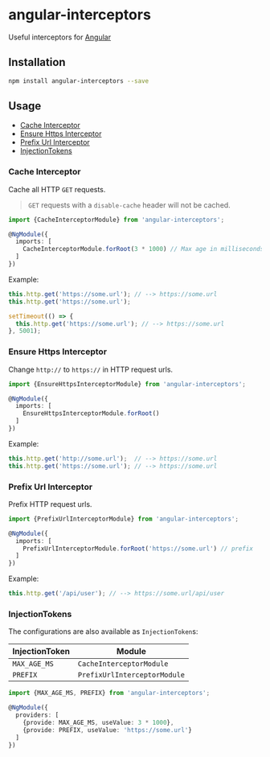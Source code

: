 # angular-interceptors
Useful interceptors for [Angular](https://github.com/angular/angular)

## Installation
```bash
npm install angular-interceptors --save
```

## Usage
- [Cache Interceptor](#cache-interceptor)
- [Ensure Https Interceptor](#ensure-https-interceptor)
- [Prefix Url Interceptor](#prefix-url-interceptor)
- [InjectionTokens](#injectiontokens)

### Cache Interceptor
Cache all HTTP `GET` requests.
> `GET` requests with a `disable-cache` header will not be cached.

```typescript
import {CacheInterceptorModule} from 'angular-interceptors';

@NgModule({
  imports: [
    CacheInterceptorModule.forRoot(3 * 1000) // Max age in milliseconds. In this case 3 seconds. Defaults to 5 seconds.
  ]
})
```

Example:
```typescript
this.http.get('https://some.url'); // --> https://some.url
this.http.get('https://some.url');

setTimeout(() => { 
  this.http.get('https://some.url'); // --> https://some.url
}, 5001);
```



### Ensure Https Interceptor
Change `http://` to `https://` in HTTP request urls.

```typescript
import {EnsureHttpsInterceptorModule} from 'angular-interceptors';

@NgModule({
  imports: [
    EnsureHttpsInterceptorModule.forRoot()
  ]
})
```

Example:
```typescript
this.http.get('http://some.url');  // --> https://some.url
this.http.get('https://some.url'); // --> https://some.url
```



### Prefix Url Interceptor
Prefix HTTP request urls.

```typescript
import {PrefixUrlInterceptorModule} from 'angular-interceptors';

@NgModule({
  imports: [
    PrefixUrlInterceptorModule.forRoot('https://some.url') // prefix
  ]
})
```

Example:
```typescript
this.http.get('/api/user'); // --> https://some.url/api/user
```

### InjectionTokens
The configurations are also available as `InjectionToken`s:

| InjectionToken     | Module                       |
| ------------------ | ---------------------------- |
| `MAX_AGE_MS`       | `CacheInterceptorModule`     |
| `PREFIX`           | `PrefixUrlInterceptorModule` |

``` typescript
import {MAX_AGE_MS, PREFIX} from 'angular-interceptors';

@NgModule({
  providers: [
    {provide: MAX_AGE_MS, useValue: 3 * 1000},
    {provide: PREFIX, useValue: 'https://some.url'}
  ]
})
```
